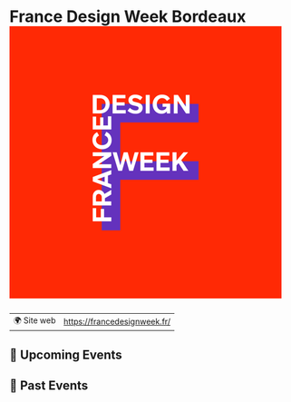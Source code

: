 # France Design Week Bordeaux ![Logo](./logo-fdw.png ':size=100')

|                                |     |
| ------------------------------ | --- |
| 🌍 Site web                    | https://francedesignweek.fr/ |

<!-- EVENTS:START -->
## 📅 Upcoming Events

## 📆 Past Events
<!-- EVENTS:END -->